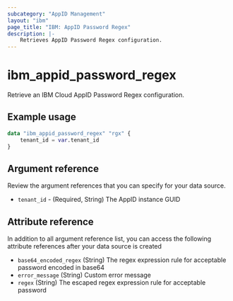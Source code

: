 ```yaml
---
subcategory: "AppID Management"
layout: "ibm"
page_title: "IBM: AppID Password Regex"
description: |-
    Retrieves AppID Password Regex configuration.
---
```


# ibm_appid_password_regex
Retrieve an IBM Cloud AppID Password Regex configuration.

## Example usage

```terraform
data "ibm_appid_password_regex" "rgx" {
    tenant_id = var.tenant_id   
}
```

## Argument reference
Review the argument references that you can specify for your data source.

- `tenant_id` - (Required, String) The AppID instance GUID

## Attribute reference
In addition to all argument reference list, you can access the following attribute references after your data source is created

- `base64_encoded_regex` (String) The regex expression rule for acceptable password encoded in base64
- `error_message` (String) Custom error message
- `regex` (String) The escaped regex expression rule for acceptable password

